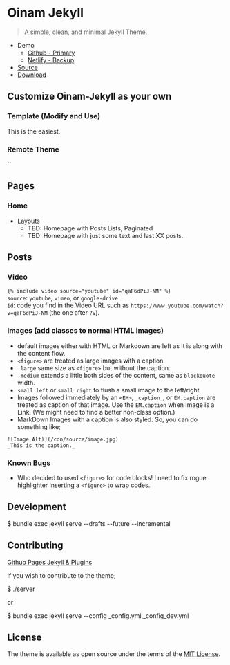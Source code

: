 # Oinam Jekyll

> A simple, clean, and minimal Jekyll Theme.

- Demo
  + [Github - Primary](https://oinam.github.io/oinam-jekyll/)
  + [Netlify - Backup](https://oinam-jekyll.netlify.app)
- [Source](https://github.com/oinam/oinam-jekyll)
- [Download](https://github.com/oinam/oinam-jekyll/archive/refs/heads/main.zip)

## Customize Oinam-Jekyll as your own

### Template (Modify and Use)

This is the easiest.

### Remote Theme

``

## Pages

### Home

- Layouts
  + TBD: Homepage with Posts Lists, Paginated
  + TBD: Homepage with just some text and last XX posts.

## Posts

### Video

`{% include video source="youtube" id="qaF6dPiJ-NM" %}`\
`source`: `youtube`, `vimeo`, or `google-drive`\
`id`: code you find in the Video URL such as `https://www.youtube.com/watch?v=qaF6dPiJ-NM` (the one after `?v`).

### Images (add classes to normal HTML images)

- default images either with HTML or Markdown are left as it is along with the content flow.
- `<figure>` are treated as large images with a caption.
- `.large` same size as `<figure>` but without the caption.
- `.medium` extends a little both sides of the content, same as `blockquote` width.
- `small left` or `small right` to flush a small image to the left/right
- Images followed immediately by an `<EM>`, `_caption_`, or `EM.caption` are treated as caption of that image. Use the `EM.caption` when Image is a Link. (We might need to find a better non-class option.)
- MarkDown Images with a caption is also styled. So, you can do something like;

```
![Image Alt)](/cdn/source/image.jpg)
_This is the caption._
```

### Known Bugs

- Who decided to used `<figure>` for code blocks! I need to fix rogue highlighter inserting a `<figure>` to wrap codes.

## Development

$ bundle exec jekyll serve --drafts --future --incremental

## Contributing

[Github Pages Jekyll & Plugins](https://pages.github.com/versions/)

If you wish to contribute to the theme;

$ ./server

or

$ bundle exec jekyll serve --config _config.yml,_config_dev.yml

## License

The theme is available as open source under the terms of the [MIT License](http://opensource.org/licenses/MIT).
